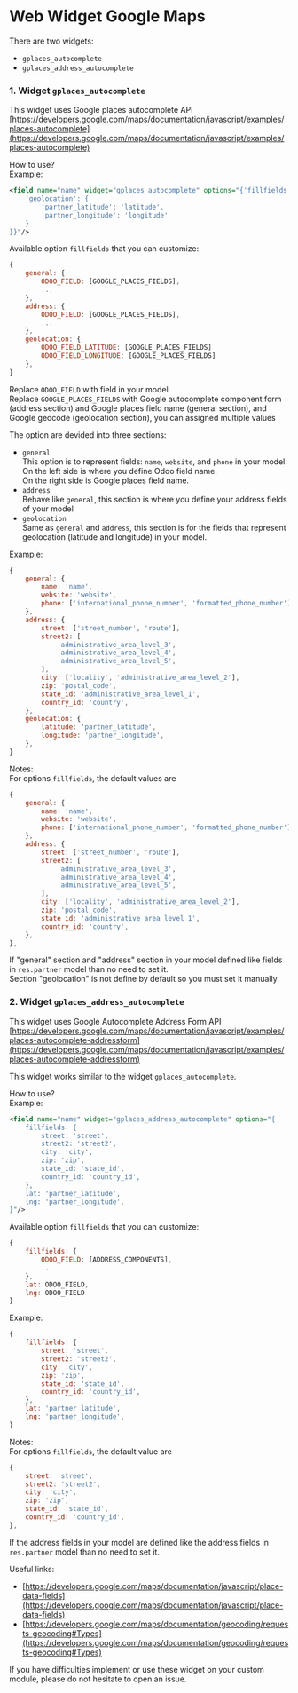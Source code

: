 # Web Widget Google Maps

There are two widgets:
- `gplaces_autocomplete`
- `gplaces_address_autocomplete`

### 1. Widget `gplaces_autocomplete`
This widget uses Google places autocomplete API [https://developers.google.com/maps/documentation/javascript/examples/places-autocomplete](https://developers.google.com/maps/documentation/javascript/examples/places-autocomplete)

How to use?    
Example:
```xml
<field name="name" widget="gplaces_autocomplete" options="{'fillfields': {
    'geolocation': {
        'partner_latitude': 'latitude',
        'partner_longitude': 'longitude'
    }
}}"/>
```

Available option `fillfields` that you can customize:
```javascript
{
    general: {
        ODOO_FIELD: [GOOGLE_PLACES_FIELDS],
        ...
    },
    address: {
        ODOO_FIELD: [GOOGLE_PLACES_FIELDS],
        ...
    },
    geolocation: {
        ODOO_FIELD_LATITUDE: [GOOGLE_PLACES_FIELDS]
        ODOO_FIELD_LONGITUDE: [GOOGLE_PLACES_FIELDS]
    },
}
```
Replace `ODOO_FIELD` with field in your model    
Replace `GOOGLE_PLACES_FIELDS` with Google autocomplete component form (address section) and Google places field name (general section), and Google geocode (geolocation section), you can assigned multiple values

The option are devided into three sections:
- `general`    
This option is to represent fields: `name`, `website`, and `phone` in your model.    
On the left side is where you define Odoo field name.    
On the right side is Google places field name.    
- `address`    
Behave like `general`, this section is where you define your address fields of your model
- `geolocation`    
Same as `general` and `address`, this section is for the fields that represent geolocation (latitude and longitude) in your model.


Example:
```javascript
{
    general: {
        name: 'name',
        website: 'website',
        phone: ['international_phone_number', 'formatted_phone_number'],
    },
    address: {
        street: ['street_number', 'route'],
        street2: [
            'administrative_area_level_3',
            'administrative_area_level_4',
            'administrative_area_level_5',
        ],
        city: ['locality', 'administrative_area_level_2'],
        zip: 'postal_code',
        state_id: 'administrative_area_level_1',
        country_id: 'country',
    },
    geolocation: {
        latitude: 'partner_latitude',
        longitude: 'partner_longitude',
    },
}
```


Notes:    
For options `fillfields`, the default values are 
```javascript
{
    general: {
        name: 'name',
        website: 'website',
        phone: ['international_phone_number', 'formatted_phone_number'],
    },
    address: {
        street: ['street_number', 'route'],
        street2: [
            'administrative_area_level_3',
            'administrative_area_level_4',
            'administrative_area_level_5',
        ],
        city: ['locality', 'administrative_area_level_2'],
        zip: 'postal_code',
        state_id: 'administrative_area_level_1',
        country_id: 'country',
    },
},
```
If "general" section and "address" section in your model defined like fields in `res.partner` model than no need to set it.    
Section "geolocation" is not define by default so you must set it manually.

### 2. Widget `gplaces_address_autocomplete`
This widget uses Google Autocomplete Address Form API [https://developers.google.com/maps/documentation/javascript/examples/places-autocomplete-addressform](https://developers.google.com/maps/documentation/javascript/examples/places-autocomplete-addressform)    


This widget works similar to the widget `gplaces_autocomplete`.

How to use?    
Example: 
```xml
<field name="name" widget="gplaces_address_autocomplete" options="{
    fillfields: {
        street: 'street',
        street2: 'street2',
        city: 'city',
        zip: 'zip',
        state_id: 'state_id',
        country_id: 'country_id',
    },
    lat: 'partner_latitude',
    lng: 'partner_longitude',
}"/>
```

Available option `fillfields` that you can customize:
```javascript
{
    fillfields: {
        ODOO_FIELD: [ADDRESS_COMPONENTS],
        ...
    },
    lat: ODOO_FIELD,
    lng: ODOO_FIELD 
}
```

Example:
```javascript
{
    fillfields: {
        street: 'street',
        street2: 'street2',
        city: 'city',
        zip: 'zip',
        state_id: 'state_id',
        country_id: 'country_id',
    },
    lat: 'partner_latitude',
    lng: 'partner_longitude',
}
```

Notes:    
For options `fillfields`, the default value are 
```javascript
{
    street: 'street',
    street2: 'street2',
    city: 'city',
    zip: 'zip',
    state_id: 'state_id',
    country_id: 'country_id',
},
```
If the address fields in your model are defined like the address fields in `res.partner` model than no need to set it.



Useful links:
- [https://developers.google.com/maps/documentation/javascript/place-data-fields](https://developers.google.com/maps/documentation/javascript/place-data-fields)
- [https://developers.google.com/maps/documentation/geocoding/requests-geocoding#Types](https://developers.google.com/maps/documentation/geocoding/requests-geocoding#Types)

If you have difficulties implement or use these widget on your custom module, please do not hesitate to open an issue.